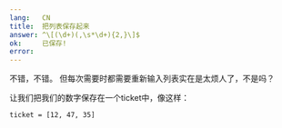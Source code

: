 ```yaml
---
lang:   CN
title:  把列表保存起来
answer: ^\[(\d+)(,\s*\d+){2,}\]$
ok:     已保存!
error:  
---
```


不错，不错。 但每次需要时都需要重新输入列表实在是太烦人了，不是吗？

让我们把我们的数字保存在一个ticket中，像这样： 

    ticket = [12, 47, 35]
